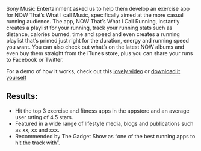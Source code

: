 Sony Music Entertainment asked us to help them develop an exercise app for NOW That’s What I call Music, specifically aimed at the more casual running audience. The app, NOW That’s What I Call Running, instantly creates a playlist for your running, track your running stats such as distance, calories burned, time and speed and even creates a running playlist that’s primed just right for the duration, energy and running speed you want. You can also check out what’s on the latest NOW albums and even buy them straight from the iTunes store, plus you can share your runs to Facebook or Twitter.

For a demo of how it works, check out this [lovely video](http://www.youtube.com/watch?v=zedmWZMk3rA) or [download it yourself](https://itunes.apple.com/gb/app/now-running/id650086156?mt=8)

## Results:
- Hit the top 3 exercise and fitness apps in the appstore and an average user rating of 4.5 stars.
- Featured in a wide range of lifestyle media, blogs and publications such as xx, xx and xxx.
- Recommended by The Gadget Show as “one of the best running apps to hit the track with”.